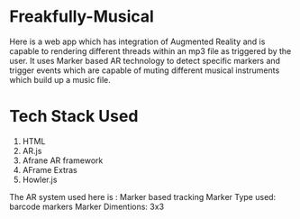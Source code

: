 # Freakfully-Musical
Here is a web app which has integration of Augmented Reality and is capable to rendering different threads within an mp3 file as triggered by the user.
It uses Marker based AR technology to detect specific markers and trigger events which are capable of muting different musical instruments which build up a music file.

# Tech Stack Used
1) HTML
2) AR.js
3) Afrane AR framework
4) AFrame Extras
5) Howler.js

The AR system used here is : Marker based tracking
Marker Type used: barcode markers
Marker Dimentions: 3x3
